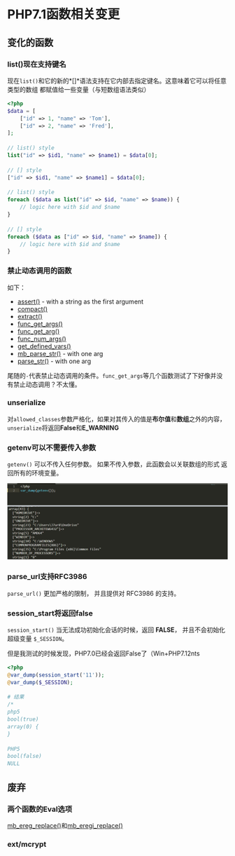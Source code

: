 # PHP7.1函数相关变更

## 变化的函数

### list()现在支持键名

现在`list()`和它的新的*[]*语法支持在它内部去指定键名。这意味着它可以将任意类型的数组 都赋值给一些变量（与短数组语法类似）

```php
<?php
$data = [
    ["id" => 1, "name" => 'Tom'],
    ["id" => 2, "name" => 'Fred'],
];

// list() style
list("id" => $id1, "name" => $name1) = $data[0];

// [] style
["id" => $id1, "name" => $name1] = $data[0];

// list() style
foreach ($data as list("id" => $id, "name" => $name)) {
    // logic here with $id and $name
}

// [] style
foreach ($data as ["id" => $id, "name" => $name]) {
    // logic here with $id and $name
}
```

### 禁止动态调用的函数

如下：

- [assert()](https://www.php.net/manual/zh/function.assert.php) - with a string as the first argument
- [compact()](https://www.php.net/manual/zh/function.compact.php)
- [extract()](https://www.php.net/manual/zh/function.extract.php)
- [func_get_args()](https://www.php.net/manual/zh/function.func-get-args.php)
- [func_get_arg()](https://www.php.net/manual/zh/function.func-get-arg.php)
- [func_num_args()](https://www.php.net/manual/zh/function.func-num-args.php)
- [get_defined_vars()](https://www.php.net/manual/zh/function.get-defined-vars.php)
- [mb_parse_str()](https://www.php.net/manual/zh/function.mb-parse-str.php) - with one arg
- [parse_str()](https://www.php.net/manual/zh/function.parse-str.php) - with one arg

尾随的`-`代表禁止动态调用的条件。`func_get_args`等几个函数测试了下好像并没有禁止动态调用？不太懂。

### unserialize

对`allowed_classes`参数严格化，如果对其传入的值是**布尔值**和**数组**之外的内容，`unserialize`将返回**False**和**E_WARNING**

### getenv可以不需要传入参数

`getenv()` 可以不传入任何参数。 如果不传入参数，此函数会以关联数组的形式 返回所有的环境变量。

![](../images/19-10-1_PHP_PHP71函数相关变更_2.png)

### parse_url支持RFC3986

`parse_url()` 更加严格的限制， 并且提供对 RFC3986 的支持。

### session_start将返回false

`session_start()` 当无法成功初始化会话的时候，返回 **FALSE**， 并且不会初始化超级变量 `$_SESSION`。

但是我测试的时候发现，PHP7.0已经会返回False了（Win+PHP7.12nts

```php
<?php
@var_dump(session_start('11'));
@var_dump($_SESSION);

# 结果
/*
php5
bool(true)
array(0) {
}

PHP5
bool(false)
NULL
```



## 废弃

### 两个函数的Eval选项

[mb_ereg_replace()](https://www.php.net/manual/zh/function.mb-ereg-replace.php)和[mb_eregi_replace()](https://www.php.net/manual/zh/function.mb-eregi-replace.php)

### ext/mcrypt